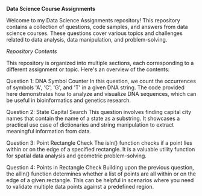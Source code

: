 **Data Science Course Assignments**

Welcome to my Data Science Assignments repository! This repository contains a collection of questions, code samples, and answers from data science courses. These questions cover various topics and challenges related to data analysis, data manipulation, and problem-solving.

*Repository Contents*

This repository is organized into multiple sections, each corresponding to a different assignment or topic. Here's an overview of the contents:

Question 1: DNA Symbol Counter
In this question, we count the occurrences of symbols 'A', 'C', 'G', and 'T' in a given DNA string. The code provided here demonstrates how to analyze and visualize DNA sequences, which can be useful in bioinformatics and genetics research.

Question 2: State Capital Search
This question involves finding capital city names that contain the name of a state as a substring. It showcases a practical use case of dictionaries and string manipulation to extract meaningful information from data.

Question 3: Point Rectangle Check
The isIn() function checks if a point lies within or on the edge of a specified rectangle. It is a valuable utility function for spatial data analysis and geometric problem-solving.

Question 4: Points in Rectangle Check
Building upon the previous question, the allIn() function determines whether a list of points are all within or on the edge of a given rectangle. This can be helpful in scenarios where you need to validate multiple data points against a predefined region.
